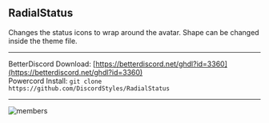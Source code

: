 ## RadialStatus
Changes the status icons to wrap around the avatar. Shape can be changed inside the theme file.

- - -
BetterDiscord Download: [https://betterdiscord.net/ghdl?id=3360](https://betterdiscord.net/ghdl?id=3360)  
Powercord Install: `git clone https://github.com/DiscordStyles/RadialStatus`
- - -

![members](https://i.imgur.com/4zZU4iw.jpg)